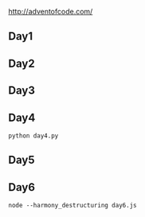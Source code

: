 http://adventofcode.com/

## Day1

## Day2

## Day3

## Day4

`python day4.py`

## Day5

## Day6

`node --harmony_destructuring day6.js`